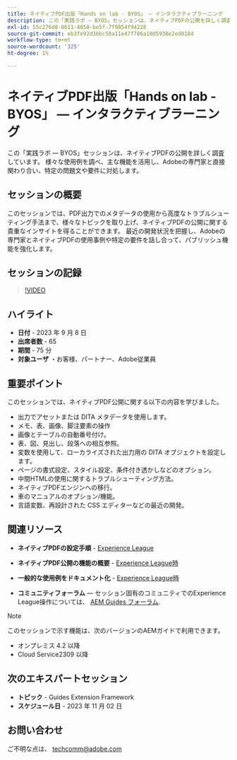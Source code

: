 ```yaml
---
title: ネイティブPDF出版「Hands on lab - BYOS」 — インタラクティブラーニング
description: この「実践ラボ — BYOS」セッションは、ネイティブPDFの公開を詳しく調査しています。 様々な使用例を調べ、主な機能を活用し、Adobeの専門家と直接関わり合い、特定の問題文や要件に対処します。
exl-id: 55c276d8-8611-4050-be5f-7f9854f94228
source-git-commit: eb3fe92d36bc58a11e47f786a10d5938e2ed0184
workflow-type: tm+mt
source-wordcount: '325'
ht-degree: 1%

---
```


# ネイティブPDF出版「Hands on lab - BYOS」 — インタラクティブラーニング

この「実践ラボ — BYOS」セッションは、ネイティブPDFの公開を詳しく調査しています。 様々な使用例を調べ、主な機能を活用し、Adobeの専門家と直接関わり合い、特定の問題文や要件に対処します。

## セッションの概要

このセッションでは、PDF出力でのメタデータの使用から高度なトラブルシューティング手法まで、様々なトピックを取り上げ、ネイティブPDFの公開に関する貴重なインサイトを得ることができます。 最近の開発状況を把握し、Adobeの専門家とネイティブPDFの使用事例や特定の要件を話し合って、パブリッシュ機能を強化します。

## セッションの記録

>[!VIDEO](https://video.tv.adobe.com/v/3424375/native-pdf-aem-guides?quality=12&learn=on)

## ハイライト

- **日付** - 2023 年 9 月 8 日
- **出席者数** - 65
- **期間** - 75 分
- **対象ユーザ** ・お客様、パートナー、Adobe従業員

## 重要ポイント

このセッションでは、ネイティブPDF公開に関する以下の内容を学びました。

- 出力でアセットまたは DITA メタデータを使用します。
- メモ、表、画像、脚注要素の操作
- 画像とテーブルの自動番号付け。
- 表、図、見出し、段落への相互参照。
- 変数を使用して、ローカライズされた出力用の DITA オブジェクトを設定します。
- ページの書式設定、スタイル設定、条件付き透かしなどのオプション。
- 中間HTMLの使用に関するトラブルシューティング方法。
- ネイティブPDFエンジンへの移行。
- 車のマニュアルのオプション/機能。
- 言語変数、再設計された CSS エディターなどの最近の開発。


## 関連リソース

- **ネイティブPDFの設定手順** - [Experience League](https://experienceleague.adobe.com/docs/experience-manager-guides-learn/tutorials/knowledge-base/kb-articles/publishing/configuring-aem-environment-for-native-pdf-publishing.html?lang=en)

- **ネイティブPDF公開の機能の概要** - [Experience League時](https://experienceleague.adobe.com/docs/experience-manager-guides-learn/tutorials/knowledge-base/expert-session/native-pdf-publishing-essentials-feb23.html?lang=en)

- **一般的な使用例をドキュメント化** - [Experience League時](https://experienceleague.adobe.com/docs/experience-manager-guides-learn/tutorials/install-guide/on-prem-ig/output-gen-config/config-native-pdf-publish/content-styles/stylesheet.html?lang=en)

- **コミュニティフォーラム**  — セッション固有のコミュニティでのExperience League操作については、  [AEM Guides フォーラム](https://experienceleaguecommunities.adobe.com/t5/experience-manager-guides/bd-p/xml-documentation-discussions).

>[!NOTE]
>
> このセッションで示す機能は、次のバージョンのAEMガイドで利用できます。
> - オンプレミス 4.2 以降
> - Cloud Service2309 以降

## 次のエキスパートセッション

- **トピック** - Guides Extension Framework
- **スケジュール日** - 2023 年 11 月 02 日

## お問い合わせ

ご不明な点は、 <techcomm@adobe.com>
